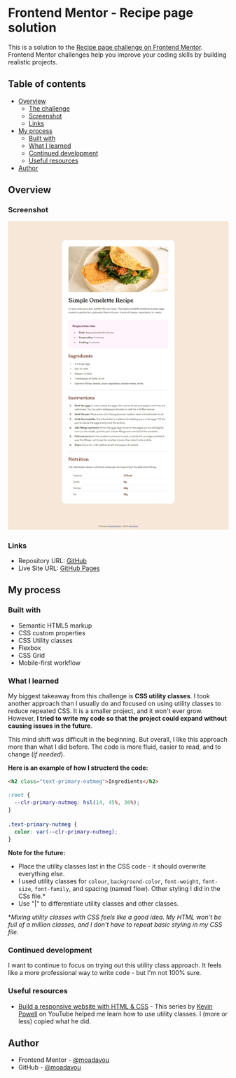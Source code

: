 # Frontend Mentor - Recipe page solution

This is a solution to the [Recipe page challenge on Frontend Mentor](https://www.frontendmentor.io/challenges/recipe-page-KiTsR8QQKm). Frontend Mentor challenges help you improve your coding skills by building realistic projects.

## Table of contents

- [Overview](#overview)
  - [The challenge](#the-challenge)
  - [Screenshot](#screenshot)
  - [Links](#links)
- [My process](#my-process)
  - [Built with](#built-with)
  - [What I learned](#what-i-learned)
  - [Continued development](#continued-development)
  - [Useful resources](#useful-resources)
- [Author](#author)

## Overview

### Screenshot

![](./screenshot.jpg)

### Links

- Repository URL: [GitHub](https://github.com/moadavou/recipe-page)
- Live Site URL: [GitHub Pages](https://moadavou.github.io/recipe-page/)

## My process

### Built with

- Semantic HTML5 markup
- CSS custom properties
- CSS Utility classes
- Flexbox
- CSS Grid
- Mobile-first workflow

### What I learned

My biggest takeaway from this challenge is **CSS utility classes**. I took another approach than I usually do and focused on using utility classes to reduce repeated CSS. It is a smaller project, and it won't ever grow. However, **I tried to write my code so that the project could expand without causing issues in the future**.

This mind shift was difficult in the beginning. But overall, I like this approach more than what I did before. The code is more fluid, easier to read, and to change (_if needed_).

**Here is an example of how I structerd the code:**

```html
<h2 class="text-primary-nutmeg">Ingredients</h2>
```

```css
:root {
  --clr-primary-nutmeg: hsl(14, 45%, 36%);
}

.text-primary-nutmeg {
  color: var(--clr-primary-nutmeg);
}
```

**Note for the future:**

- Place the utility classes last in the CSS code - it should overwrite everything else.
- I used utility classes for `colour`, `background-color`, `font-weight`, `font-size`, `font-family`, and spacing (named flow). Other styling I did in the CSs file.\*
- Use "|" to differentiate utility classes and other classes.

\*_Mixing utility classes with CSS feels like a good idea. My HTML won't be full of a million classes, and I don't have to repeat basic styling in my CSS file._

### Continued development

I want to continue to focus on trying out this utility class approach. It feels like a more professional way to write code - but I'm not 100% sure.

### Useful resources

- [Build a responsive website with HTML & CSS](https://www.youtube.com/playlist?list=PL4-IK0AVhVjNDRHoXGort7sDWcna8cGPA) - This series by [Kevin Powell](https://www.youtube.com/@KevinPowell) on YouTube helped me learn how to use utility classes. I (more or less) copied what he did.

## Author

- Frontend Mentor - [@moadavou](https://www.frontendmentor.io/profile/moadavou)
- GitHub - [@moadavou](https://github.com/moadavou)
